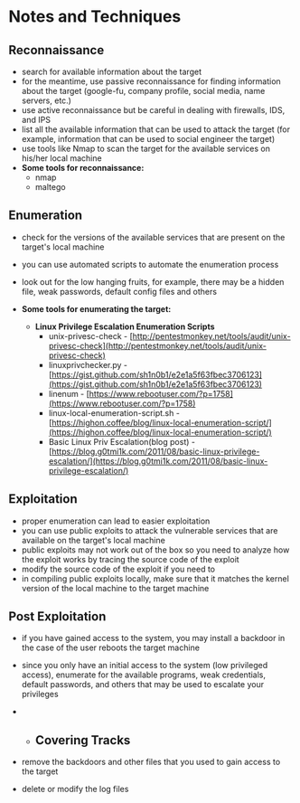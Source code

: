 # Notes and Techniques

## Reconnaissance

* search for available information about the target
* for the meantime, use passive reconnaissance for finding information about the target \(google-fu, company profile, social media, name servers, etc.\)
* use active reconnaissance but be careful in dealing with firewalls, IDS, and IPS
* list all the available information that can be used to attack the target \(for example, information that can be used to social engineer the target\)
* use tools like Nmap to scan the target for the available services on his/her local machine
* **Some tools for reconnaissance:**
  * nmap
  * maltego

## Enumeration

* check for the versions of the available services that are present on the target's local machine
* you can use automated scripts to automate the enumeration process
* look out for the low hanging fruits, for example, there may be a hidden file, weak passwords, default config files and others

* **Some tools for enumerating the target:**

  * **Linux Privilege Escalation Enumeration Scripts**
    * unix-privesc-check - [http://pentestmonkey.net/tools/audit/unix-privesc-check](http://pentestmonkey.net/tools/audit/unix-privesc-check)
    * linuxprivchecker.py - [https://gist.github.com/sh1n0b1/e2e1a5f63fbec3706123](https://gist.github.com/sh1n0b1/e2e1a5f63fbec3706123)
    * linenum - [https://www.rebootuser.com/?p=1758](https://www.rebootuser.com/?p=1758)
    * linux-local-enumeration-script.sh - [https://highon.coffee/blog/linux-local-enumeration-script/](https://highon.coffee/blog/linux-local-enumeration-script/)
    * Basic Linux Priv Escalation\(blog post\) - [https://blog.g0tmi1k.com/2011/08/basic-linux-privilege-escalation/](https://blog.g0tmi1k.com/2011/08/basic-linux-privilege-escalation/)

## Exploitation

* proper enumeration can lead to easier exploitation
* you can use public exploits to attack the vulnerable services that are available on the target's local machine
* public exploits may not work out of the box so you need to analyze how the exploit works by tracing the source code of the exploit
* modify the source code of the exploit if you need to
* in compiling public exploits locally, make sure that it matches the kernel version of the local machine to the target machine

## Post Exploitation

* if you have gained access to the system, you may install a backdoor in the case of the user reboots the target machine
* since you only have an initial access to the system \(low privileged access\), enumerate for the available programs, weak credentials, default passwords, and others that may be used to escalate your privileges
* * ## Covering Tracks
* remove the backdoors and other files that you used to gain access to the target

* delete or modify the log files



